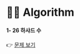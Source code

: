 # 👩‍💻 Algorithm
#### 1- 26  하샤드 수
👉 [문제 보기](https://github.com/gay0ung/Algorithm/blob/master/PROGRAMMERS/LEVEL_01/26_%ED%95%98%EC%83%A4%EB%93%9C%20%EC%88%98.md)

